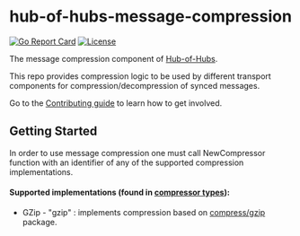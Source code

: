 [comment]: # ( Copyright Contributors to the Open Cluster Management project )

# hub-of-hubs-message-compression

[![Go Report Card](https://goreportcard.com/badge/github.com/open-cluster-management/hub-of-hubs-message-compression)](https://goreportcard.com/report/github.com/open-cluster-management/hub-of-hubs-message-compression)
[![License](https://img.shields.io/github/license/open-cluster-management/hub-of-hubs-message-compression)](/LICENSE)

The message compression component of [Hub-of-Hubs](https://github.com/open-cluster-management/hub-of-hubs).

This repo provides compression logic to be used by different transport components for compression/decompression of synced messages.

Go to the [Contributing guide](CONTRIBUTING.md) to learn how to get involved.

## Getting Started

In order to use message compression one must call NewCompressor function with an identifier of any of the supported compression implementations.

#### Supported implementations (found in [compressor types](https://github.com/open-cluster-management/hub-of-hubs-message-compression/blob/main/compressor_types.go#L13)):

- GZip - "gzip" : implements compression based on [compress/gzip](https://pkg.go.dev/compress/gzip) package.
